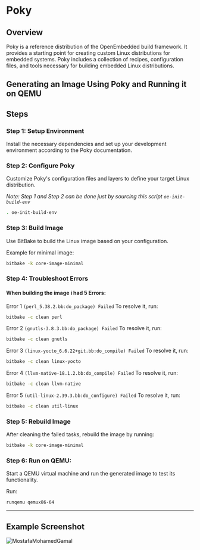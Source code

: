 # Poky

## Overview
Poky is a reference distribution of the OpenEmbedded build framework. It provides a starting point for creating custom Linux distributions for embedded systems. Poky includes a collection of recipes, configuration files, and tools necessary for building embedded Linux distributions.

## Generating an Image Using Poky and Running it on QEMU

## Steps

### Step 1: Setup Environment

Install the necessary dependencies and set up your development environment according to the Poky documentation.


### Step 2: Configure Poky

Customize Poky's configuration files and layers to define your target Linux distribution.

_Note: Step 1 and Step 2 can be done just by sourcing this script `oe-init-build-env`_
```bash
. oe-init-build-env
```

### Step 3: Build Image

Use BitBake to build the Linux image based on your configuration.

Example for minimal image:
```bash
bitbake -k core-image-minimal
```

### Step 4: Troubleshoot Errors

#### When building the image i had 5 Errors:

Error 1 `(perl_5.38.2.bb:do_package) Failed` To resolve it, run:

```bash
bitbake -c clean perl
```
Error 2 `(gnutls-3.8.3.bb:do_package) Failed` To resolve it, run:

```bash
bitbake -c clean gnutls
```
Error 3 `(linux-yocto_6.6.22+git.bb:do_compile) Failed` To resolve it, run:

```bash
bitbake -c clean linux-yocto
```
Error 4 `(llvm-native-18.1.2.bb:do_compile) Failed` To resolve it, run:

```bash
bitbake -c clean llvm-native
```
Error 5 `(util-linux-2.39.3.bb:do_configure) Failed` To resolve it, run:
```bash
bitbake -c clean util-linux
```
### Step 5: Rebuild Image

After cleaning the failed tasks, rebuild the image by running:

```bash
bitbake -k core-image-minimal
```
### Step 6: Run on QEMU:

Start a QEMU virtual machine and run the generated image to test its functionality. 

Run:
```bash 
runqemu qemux86-64
```

---

## Example Screenshot
![MostafaMohamedGamal](https://github.com/mgtera200/Embedded-Linux-NTI/assets/127119775/f5703db5-c445-4a24-b235-8b658db72a45)

